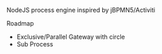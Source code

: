 NodeJS process engine inspired by jBPMN5/Activiti

Roadmap
* Exclusive/Parallel Gateway with circle
* Sub Process